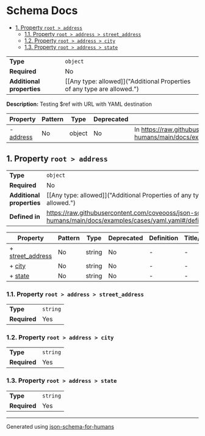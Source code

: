 # Schema Docs

- [1. Property `root > address`](#address)
  - [1.1. Property `root > address > street_address`](#address_street_address)
  - [1.2. Property `root > address > city`](#address_city)
  - [1.3. Property `root > address > state`](#address_state)

|                           |                                                                         |
| ------------------------- | ----------------------------------------------------------------------- |
| **Type**                  | `object`                                                                |
| **Required**              | No                                                                      |
| **Additional properties** | [[Any type: allowed]]("Additional Properties of any type are allowed.") |

**Description:** Testing $ref with URL with YAML destination

| Property               | Pattern | Type   | Deprecated | Definition                                                                                                                   | Title/Description |
| ---------------------- | ------- | ------ | ---------- | ---------------------------------------------------------------------------------------------------------------------------- | ----------------- |
| - [address](#address ) | No      | object | No         | In https://raw.githubusercontent.com/coveooss/json-schema-for-humans/main/docs/examples/cases/yaml.yaml#/definitions/address | -                 |

## <a name="address"></a>1. Property `root > address`

|                           |                                                                                                                           |
| ------------------------- | ------------------------------------------------------------------------------------------------------------------------- |
| **Type**                  | `object`                                                                                                                  |
| **Required**              | No                                                                                                                        |
| **Additional properties** | [[Any type: allowed]]("Additional Properties of any type are allowed.")                                                   |
| **Defined in**            | https://raw.githubusercontent.com/coveooss/json-schema-for-humans/main/docs/examples/cases/yaml.yaml#/definitions/address |

| Property                                     | Pattern | Type   | Deprecated | Definition | Title/Description |
| -------------------------------------------- | ------- | ------ | ---------- | ---------- | ----------------- |
| + [street_address](#address_street_address ) | No      | string | No         | -          | -                 |
| + [city](#address_city )                     | No      | string | No         | -          | -                 |
| + [state](#address_state )                   | No      | string | No         | -          | -                 |

### <a name="address_street_address"></a>1.1. Property `root > address > street_address`

|              |          |
| ------------ | -------- |
| **Type**     | `string` |
| **Required** | Yes      |

### <a name="address_city"></a>1.2. Property `root > address > city`

|              |          |
| ------------ | -------- |
| **Type**     | `string` |
| **Required** | Yes      |

### <a name="address_state"></a>1.3. Property `root > address > state`

|              |          |
| ------------ | -------- |
| **Type**     | `string` |
| **Required** | Yes      |

----------------------------------------------------------------------------------------------------------------------------
Generated using [json-schema-for-humans](https://github.com/coveooss/json-schema-for-humans)
